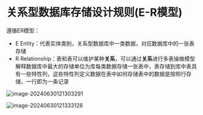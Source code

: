 # 关系型数据库存储设计规则(E-R模型)

遵循ER模型：

- E Entity：代表实体类别，关系型数据库中一类数据，对应数据库中的一张表存储
- R Relationship：表和表可以维护某种**关系**，可以通过**关系**进行多表操做模型解释数据库中最大的存储单位为库每类数据存储一张表中，表存储到库中表具有一些特性列，这些特性列定义数据在表中如何存储表中的数据是按照行存储，一行即为一条记录

![image-20240630121303291](https://cdn.jsdelivr.net/gh/letengzz/tc2/img/202407041933031.png)

![image-20240630121333126](https://cdn.jsdelivr.net/gh/letengzz/tc2/img/202407041933231.png)